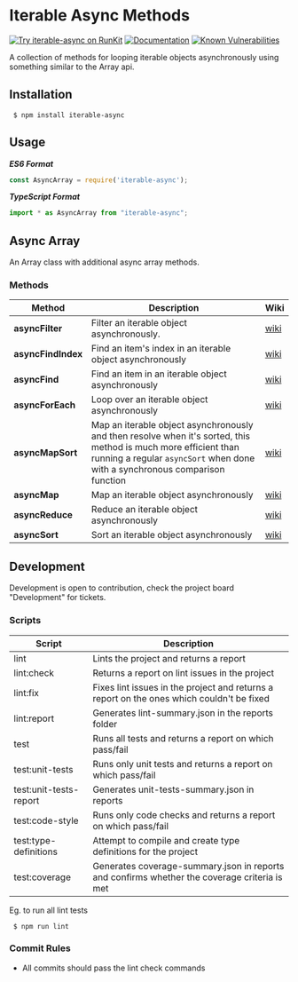 # Iterable Async Methods 
[![Try iterable-async on RunKit](https://badge.runkitcdn.com/iterable-async.svg)](https://npm.runkit.com/iterable-async)
[![Documentation](https://inch-ci.org/github/dwyl/hapi-auth-jwt2.svg?branch=master)](https://github.com/Sykander/iterable-async/wiki)
[![Known Vulnerabilities](https://snyk.io/test/github/Sykander/iterable-async/badge.svg?targetFile=package.json)](https://snyk.io/test/github/Sykander/iterable-async?targetFile=package.json)

A collection of methods for looping iterable objects asynchronously using something similar to the Array api.

## Installation

```
 $ npm install iterable-async
```

## Usage

***ES6 Format***

``` js
const AsyncArray = require('iterable-async');
```

***TypeScript Format***

``` ts
import * as AsyncArray from "iterable-async";
```

## Async Array

An Array class with additional async array methods.

### Methods

| Method | Description | Wiki |
| -- | -- | -- |
| **asyncFilter** | Filter an iterable object asynchronously. | [wiki](https://github.com/Sykander/iterable-async/wiki/Async-Filter) |
| **asyncFindIndex** | Find an item's index in an iterable object asynchronously | [wiki](https://github.com/Sykander/iterable-async/wiki/Async-Find-Index) |
| **asyncFind** | Find an item in an iterable object asynchronously | [wiki](https://github.com/Sykander/iterable-async/wiki/Async-Filter) |
| **asyncForEach** | Loop over an iterable object asynchronously | [wiki](https://github.com/Sykander/iterable-async/wiki/Async-For-Each) |
| **asyncMapSort** | Map an iterable object asynchronously and then resolve when it's sorted, this method is much more efficient than running a regular `asyncSort` when done with a synchronous comparison function | [wiki](https://github.com/Sykander/iterable-async/wiki/Async-Map-Sort) |
| **asyncMap** | Map an iterable object asynchronously | [wiki](https://github.com/Sykander/iterable-async/wiki/Async-Map) |
| **asyncReduce** | Reduce an iterable object asynchronously | [wiki](https://github.com/Sykander/iterable-async/wiki/Async-Reduce) |
| **asyncSort** | Sort an iterable object asynchronously | [wiki](https://github.com/Sykander/iterable-async/wiki/Async-Sort) |

## Development

Development is open to contribution, check the project board "Development" for tickets.

### Scripts

| Script | Description |
|--|--|
| lint | Lints the project and returns a report |
| lint:check | Returns a report on lint issues in the project |
| lint:fix | Fixes lint issues in the project and returns a report on the ones which couldn't be fixed |
| lint:report | Generates lint-summary.json in the reports folder |
| test | Runs all tests and returns a report on which pass/fail |
| test:unit-tests | Runs only unit tests and returns a report on which pass/fail |
| test:unit-tests-report | Generates unit-tests-summary.json in reports |
| test:code-style | Runs only code checks and returns a report on which pass/fail |
| test:type-definitions | Attempt to compile and create type definitions for the project |
| test:coverage | Generates coverage-summary.json in reports and confirms whether the coverage criteria is met |

Eg. to run all lint tests
```
 $ npm run lint
```

### Commit Rules

* All commits should pass the lint check commands
